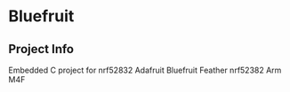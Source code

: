 # Bluefruit

## Project Info
Embedded C project for nrf52832
Adafruit Bluefruit Feather nrf52382
Arm M4F

